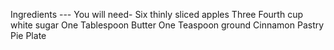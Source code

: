 Ingredients --- 
You will need-
    Six thinly sliced apples
    Three Fourth cup white sugar
    One Tablespoon Butter
    One Teaspoon ground Cinnamon
    Pastry Pie Plate
